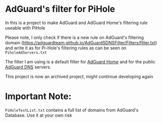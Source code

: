 # AdGuard's filter for PiHole

In this is a project to make AdGuard and AdGuard Home's filtering rule useable with PiHole

Please note, I only check if there is a new rule on AdGuard's filtering domain (https://adguardteam.github.io/AdGuardSDNSFilter/Filters/filter.txt) and write it as for Pi-Hole's filtering rules as can be seen on
`PiholeAdServers.txt`

The filter I am using is a default filter for [AdGuard Home](https://github.com/AdguardTeam/AdGuardHome) and for the public [AdGuard DNS](https://adguard.com/en/adguard-dns/overview.html) servers.

This project is now an archived project, might continiue developing again

# Important Note:
`PiHoleTestList.txt` contains a full list of domains from AdGuard's Database. Use it at your own risk
